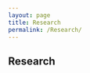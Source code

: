 ```yaml
---
layout: page
title: Research
permalink: /Research/
---
```


<h2>Research</h2>
<div class="container">

